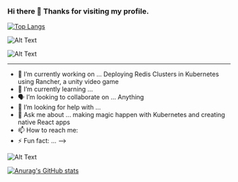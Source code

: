 ### Hi there 👋 Thanks for visiting my profile. 

[![Top Langs](https://github-readme-stats.vercel.app/api/top-langs/?username=DanielPickens)](https://github.com/anuraghazra/github-readme-stats)

 

 
![Alt Text](https://media.giphy.com/media/RWJPtq90qOA4E/giphy.gif)




![Alt Text](https://media.giphy.com/media/3og0IwoOyuY3ug4xaM/giphy.gif)


****


- 🔭 I’m currently working on ... Deploying Redis Clusters in Kubernetes using Rancher, a unity video game
- 🌱 I’m currently learning ...
- 🗣 I’m looking to collaborate on ... Anything
- 🤔 I’m looking for help with ...
- 💬 Ask me about ...  making magic happen with Kubernetes and creating  native React apps
- 📫 How to reach me: 
- ⚡ Fun fact: ... 
-->











![Alt Text](https://media.giphy.com/media/4heseFMvObk9q/giphy.gif)


[![Anurag's GitHub stats](https://github-readme-stats.vercel.app/api?username=DanielPickens)](https://github.com/anuraghazra/github-readme-stats)
